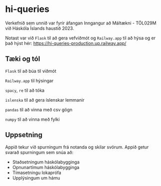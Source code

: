 # hi-queries

Verkefnið sem unnið var fyrir áfangan Inngangur að Máltækni - TÖL029M við Háskóla Íslands haustið 2023.

Notast var við `Flask` til að gera vefviðmót og `Railway.app` til að hýsa og er það hýst hér: https://hi-queries-production.up.railway.app/

## Tæki og tól

`Flask` til að búa til viðmót

`Railway.app` til hýsingar

`spacy`, `re` til að tóka

`islenska` til að gera íslenskar lemmanir

`pandas` til að vinna með csv gögn

`numpy` til að vinna með fylki


## Uppsetning

Appið tekur við spurningum frá notanda og skilar svörum. Appið getur svarað spurningum sem snúa að:

- Staðsetningum háskólabygginga
- Opnunartímum háskólabygginga
- Tímasetningu lokaprófa
- Upplýsingum um hámu
